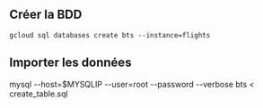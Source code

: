 ## Créer la BDD

```
gcloud sql databases create bts --instance=flights

```

## Importer les données 

mysql --host=$MYSQLIP --user=root  --password --verbose bts < create_table.sql


